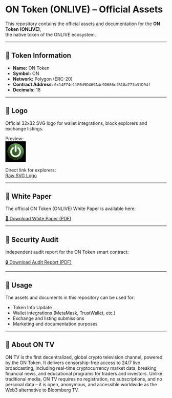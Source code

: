 # ON Token (ONLIVE) – Official Assets

This repository contains the official assets and documentation for the **ON Token (ONLIVE)**,  
the native token of the ONLIVE ecosystem.

---

## 🔹 Token Information
- **Name:** ON Token  
- **Symbol:** ON  
- **Network:** Polygon (ERC-20)  
- **Contract Address:** `0x14F74e11F0d9D469A4c9D686cfB18a771b31D94f`  
- **Decimals:** 18  

---

## 🔹 Logo
Official 32x32 SVG logo for wallet integrations, block explorers and exchange listings.  

Preview:  
<img src="./LOGO.svg" width="64" height="64" alt="ON Token Logo">  

Direct link for explorers:  
[Raw SVG Logo](https://raw.githubusercontent.com/ONTOKEN/ontoken-assets/main/LOGO.svg)

---

## 🔹 White Paper
The official ON Token (ONLIVE) White Paper is available here:  

[📄 Download White Paper (PDF)](https://github.com/ONTOKEN/ontoken-assets/raw/main/White-Paper_ON-Token_Version_1.pdf)

---

## 🔹 Security Audit
Independent audit report for the ON Token smart contract:  

[🔒 Download Audit Report (PDF)](./Audit_Report.pdf)

---

## 🔹 Usage
The assets and documents in this repository can be used for:
- Token Info Update  
- Wallet integrations (MetaMask, TrustWallet, etc.)  
- Exchange and listing submissions  
- Marketing and documentation purposes  

---

## 🔹 About ON TV
ON TV is the first decentralized, global crypto television channel, powered by the ON Token.
It delivers censorship-free access to 24/7 live broadcasting, including real-time cryptocurrency market data, breaking financial news, and educational programs for traders and investors.
Unlike traditional media, ON TV requires no registration, no subscriptions, and no personal data – it is open, anonymous, and accessible worldwide as the Web3 alternative to Bloomberg TV.
